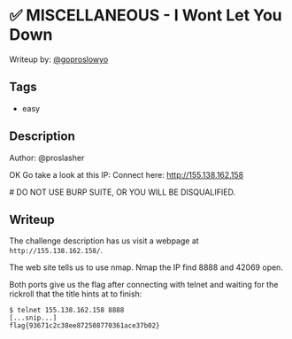 # ✅ MISCELLANEOUS - I Wont Let You Down

Writeup by: [@goproslowyo](https://github.com/goproslowyo)

## Tags

- easy

## Description

Author: @proslasher

OK Go take a look at this IP:   Connect here: <http://155.138.162.158>

\# DO NOT USE BURP SUITE, OR YOU WILL BE DISQUALIFIED.

## Writeup

The challenge description has us visit a webpage at `http://155.138.162.158/`.

The web site tells us to use nmap. Nmap the IP find 8888 and 42069 open.

Both ports give us the flag after connecting with telnet and waiting for the rickroll that the title hints at to finish:

```shell
$ telnet 155.138.162.158 8888
[...snip...]
flag{93671c2c38ee872508770361ace37b02}
```
